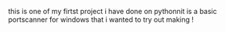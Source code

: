 this is one of my firtst project i have done on pythonnit is a basic portscanner for windows that i wanted to try out making !

